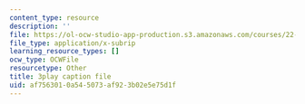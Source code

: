 ```yaml
---
content_type: resource
description: ''
file: https://ol-ocw-studio-app-production.s3.amazonaws.com/courses/22-15-essential-numerical-methods-fall-2014/af7563010a545073af923b02e5e75d1f_NtMOab_nhs0.vtt
file_type: application/x-subrip
learning_resource_types: []
ocw_type: OCWFile
resourcetype: Other
title: 3play caption file
uid: af756301-0a54-5073-af92-3b02e5e75d1f
---
```


